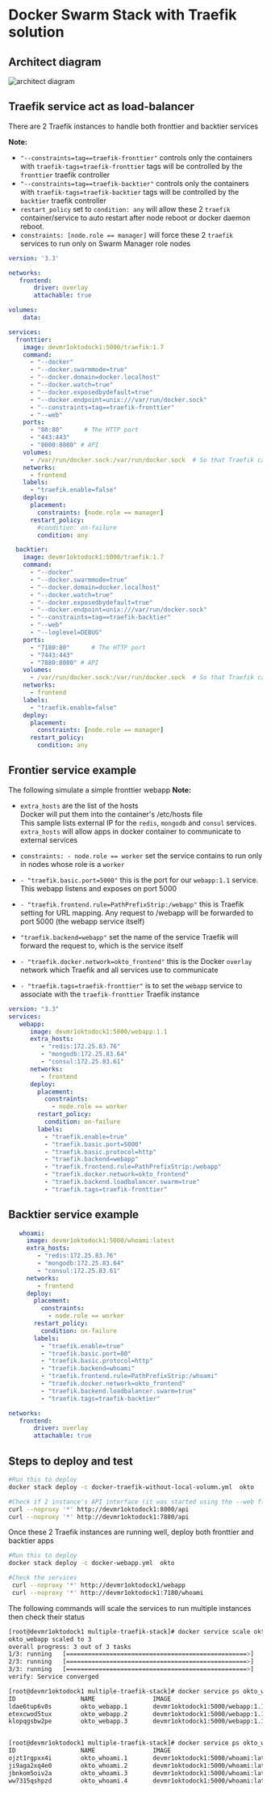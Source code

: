 # Docker Swarm Stack with Traefik solution

## Architect diagram

![architect diagram](imgs/swarm_stack.png)

## Traefik service act as load-balancer

There are 2 Traefik instances to handle both fronttier and backtier services

**Note:**
- `"--constraints=tag==traefik-fronttier"` controls only the containers with `traefik-tags=traefik-fronttier` tags will be controlled by the `fronttier` traefik controller
- `"--constraints=tag==traefik-backtier"` controls only the containers with `traefik-tags=traefik-backtier` tags will be controlled by the `backtier` traefik controller
- `restart_policy` set to `condition: any` will allow these 2 `traefik` container/service to auto restart after node reboot or docker daemon reboot.
- `constraints: [node.role == manager]` will force these 2 `traefik` services to run only on Swarm Manager role nodes


```yml
version: '3.3'

networks:
   frontend:
       driver: overlay
       attachable: true

volumes:
    data:

services:
  fronttier:
    image: devmr1oktodock1:5000/traefik:1.7
    command:
      - "--docker"
      - "--docker.swarmmode=true"
      - "--docker.domain=docker.localhost"
      - "--docker.watch=true"
      - "--docker.exposedbydefault=true"
      - "--docker.endpoint=unix:///var/run/docker.sock"
      - "--constraints=tag==traefik-fronttier"
      - "--web"
    ports:
      - "80:80"      # The HTTP port
      - "443:443"
      - "8000:8080" # API
    volumes:
      - /var/run/docker.sock:/var/run/docker.sock  # So that Traefik can listen to the Docker events
    networks:
      - frontend
    labels:
      - "traefik.enable=false"
    deploy:
      placement:
        constraints: [node.role == manager]
      restart_policy:
        #condition: on-failure
        condition: any

  backtier:
    image: devmr1oktodock1:5000/traefik:1.7
    command:
      - "--docker"
      - "--docker.swarmmode=true"
      - "--docker.domain=docker.localhost"
      - "--docker.watch=true"
      - "--docker.exposedbydefault=true"
      - "--docker.endpoint=unix:///var/run/docker.sock"
      - "--constraints=tag==traefik-backtier"
      - "--web"
      - "--loglevel=DEBUG"
    ports:
      - "7180:80"      # The HTTP port
      - "7443:443"
      - "7880:8080" # API
    volumes:
      - /var/run/docker.sock:/var/run/docker.sock  # So that Traefik can listen to the Docker events
    networks:
      - frontend
    labels:
      - "traefik.enable=false"
    deploy:
      placement:
        constraints: [node.role == manager]
      restart_policy:
        condition: any

```

## Frontier service example

The following simulate a simple fronttier webapp
**Note:**
- `extra_hosts` are the list of the hosts <br>Docker will put them into the container's /etc/hosts file<br>
This sample lists external IP for the `redis`, `mongodb` and `consul` services.<br>
`extra_hosts` will allow apps in docker container to communicate to external services

- `constraints: - node.role == worker` set the service contains to run only in nodes whose role is a `worker`

- `- "traefik.basic.port=5000"`  this is the port for our `webapp:1.1` service. This webapp listens and exposes on port 5000
- `- "traefik.frontend.rule=PathPrefixStrip:/webapp"` this is Traefik setting for URL mapping. Any request to /webapp will be forwarded to port 5000 (the webapp service itself)
- `"traefik.backend=webapp"` set the name of the service Traefik will forward the request to, which is the service itself
- `- "traefik.docker.network=okto_frontend"` this is the Docker `overlay` network which Traefik and all services use to communicate
- `- "traefik.tags=traefik-fronttier"` is to set the `webapp` service to associate with the `traefik-fronttier` Traefik instance

```yml
version: "3.3"
services:
   webapp:
      image: devmr1oktodock1:5000/webapp:1.1
      extra_hosts:
         - "redis:172.25.83.76"
         - "mongodb:172.25.83.64"
         - "consul:172.25.83.61"
      networks:
         - frontend
      deploy:
        placement:
          constraints:
            - node.role == worker
        restart_policy:
          condition: on-failure
        labels:
          - "traefik.enable=true"
          - "traefik.basic.port=5000"
          - "traefik.basic.protocol=http"
          - "traefik.backend=webapp"
          - "traefik.frontend.rule=PathPrefixStrip:/webapp"
          - "traefik.docker.network=okto_frontend"
          - "traefik.backend.loadbalancer.swarm=true"
          - "traefik.tags=traefik-fronttier"

```

## Backtier service example

```yml
   whoami:
     image: devmr1oktodock1:5000/whoami:latest
     extra_hosts:
        - "redis:172.25.83.76"
        - "mongodb:172.25.83.64"
        - "consul:172.25.83.61"
     networks:
        - frontend
     deploy:
       placement:
         constraints:
           - node.role == worker
       restart_policy:
         condition: on-failure
       labels:
         - "traefik.enable=true"
         - "traefik.basic.port=80"
         - "traefik.basic.protocol=http"
         - "traefik.backend=whoami"
         - "traefik.frontend.rule=PathPrefixStrip:/whoami"
         - "traefik.docker.network=okto_frontend"
         - "traefik.backend.loadbalancer.swarm=true"
         - "traefik.tags=traefik-backtier"

networks:
   frontend:
       driver: overlay
       attachable: true
```

## Steps to deploy and test 

```bash
#Run this to deploy
docker stack deploy -c docker-traefik-without-local-volumn.yml  okto

#Check if 2 instance's API interface (it was started using the --web flag in the yml)
curl --noproxy '*' http://devmr1oktodock1:8000/api
curl --noproxy '*' http://devmr1oktodock1:7880/api

```

Once these 2 Traefik instances are running well, deploy both fronttier and backtier apps
```bash
#Run this to deploy
docker stack deploy -c docker-webapp.yml  okto

#Check the services
 curl --noproxy '*' http://devmr1oktodock1/webapp
 curl --noproxy '*' http://devmr1oktodock1:7180/whoami
```

The following commands will scale the services to run multiple instances then check their status

```bash
[root@devmr1oktodock1 multiple-traefik-stack]# docker service scale okto_webapp=3
okto_webapp scaled to 3
overall progress: 3 out of 3 tasks
1/3: running   [==================================================>]
2/3: running   [==================================================>]
3/3: running   [==================================================>]
verify: Service converged

[root@devmr1oktodock1 multiple-traefik-stack]# docker service ps okto_webapp
ID                  NAME                IMAGE                             NODE                                     DESIRED STATE       CURRENT STATE            ERROR               PORTS
ldae6tup6v8s        okto_webapp.1       devmr1oktodock1:5000/webapp:1.1   devmr1oktodock3.br.devrep.tv.telus.net   Running             Running 37 minutes ago
etexcwod5tux        okto_webapp.2       devmr1oktodock1:5000/webapp:1.1   devmr1oktodock3.br.devrep.tv.telus.net   Running             Running 14 seconds ago
klopqgsbw2pe        okto_webapp.3       devmr1oktodock1:5000/webapp:1.1   devmr1oktodock3.br.devrep.tv.telus.net   Running             Running 14 seconds ago


[root@devmr1oktodock1 multiple-traefik-stack]# docker service ps okto_whoami
ID                  NAME                IMAGE                                NODE                                     DESIRED STATE       CURRENT STATE            ERROR               PORTS
ojzt1rgpxx4i        okto_whoami.1       devmr1oktodock1:5000/whoami:latest   devmr1oktodock2.br.devrep.tv.telus.net   Running             Running 10 minutes ago
ji9aga2xq4e0        okto_whoami.2       devmr1oktodock1:5000/whoami:latest   devmr1oktodock1.br.devrep.tv.telus.net   Running             Running 9 minutes ago
jbnkom5oiv2a        okto_whoami.3       devmr1oktodock1:5000/whoami:latest   devmr1oktodock3.br.devrep.tv.telus.net   Running             Running 9 minutes ago
ww7315qshpzd        okto_whoami.4       devmr1oktodock1:5000/whoami:latest   devmr1oktodock3.br.devrep.tv.telus.net   Running             Running 9 minutes ago

```